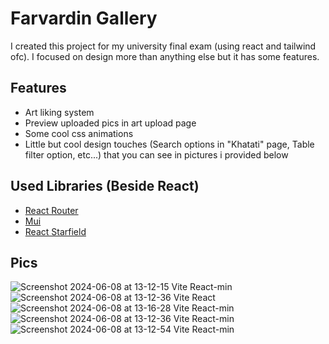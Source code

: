 # Farvardin Gallery

I created this project for my university final exam (using react and tailwind ofc). I focused on design more than anything else but it has some features.

## Features

* Art liking system
* Preview uploaded pics in art upload page
* Some cool css animations
* Little but cool design touches (Search options in "Khatati" page, Table filter option, etc...) that you can see in pictures i provided below

## Used Libraries (Beside React)
* [React Router](https://reactrouter.com)
* [Mui](https://mui.com/)
* [React Starfield](https://www.npmjs.com/package/react-starfield)

## Pics
![Screenshot 2024-06-08 at 13-12-15 Vite React-min](https://github.com/SergeantMamad/FarvardinGallery/assets/89344904/96de4845-6c4c-4265-8fd1-a104da321ea5)
![Screenshot 2024-06-08 at 13-12-36 Vite React](https://github.com/SergeantMamad/FarvardinGallery/assets/89344904/79328ff7-9691-4a4f-9a77-ef9767758119)
![Screenshot 2024-06-08 at 13-16-28 Vite React-min](https://github.com/SergeantMamad/FarvardinGallery/assets/89344904/324b17f5-04c8-46bd-86ff-4630a656a29c)
![Screenshot 2024-06-08 at 13-12-36 Vite React-min](https://github.com/SergeantMamad/FarvardinGallery/assets/89344904/990b2e9f-a5e2-427b-8d17-350ef05d5673)
![Screenshot 2024-06-08 at 13-12-54 Vite React-min](https://github.com/SergeantMamad/FarvardinGallery/assets/89344904/3e893113-5960-4593-8d9a-dbf6069d1e3f)
